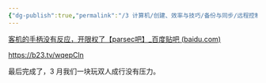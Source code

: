 ```yaml
---
{"dg-publish":true,"permalink":"/3 计算机/创建、效率与技巧/备份与同步/远程控制/parsec/张琪的parsec无法识别我的手柄/","title":"张琪的parsec无法识别我的手柄"}
---
```



[客机的手柄没有反应，开限权了【parsec吧】\_百度贴吧 (baidu.com)](https://tieba.baidu.com/p/7692819653#/)

<https://b23.tv/wqepCln>

最后完成了，3 月我们一块玩双人成行没有压力。